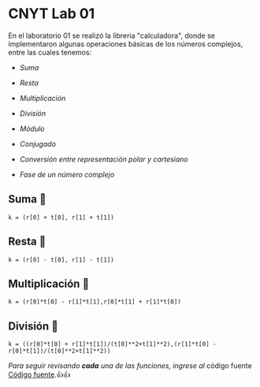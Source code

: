 # CNYT Lab 01

En el laboratorio 01 se realizó la libreria "calculadora", donde se implementaron algunas operaciones básicas de los números complejos,
entre las cuales tenemos:
  
  * _Suma_
  
  * _Resta_
  
  * _Multiplicación_
  
  * _División_
  
  * _Módulo_
  
  * _Conjugado_
  
  * _Conversión entre representación polar y cartesiano_
  
  * _Fase de un número complejo_

## Suma :gem:

```
k = (r[0] + t[0], r[1] + t[1])
```

## Resta :gem:

```
k = (r[0] - t[0], r[1] - t[1])
```

## Multiplicación :gem:

```
k = (r[0]*t[0] - r[1]*t[1],r[0]*t[1] + r[1]*t[0])
```

## División :gem:

```
k = ((r[0]*t[0] + r[1]*t[1])/(t[0]**2+t[1]**2),(r[1]*t[0] - r[0]*t[1])/(t[0]**2+t[1]**2))
```

*Para seguir revisando __cada__ una de las funciones, ingrese al* código fuente [Código fuente](https://github.com/CristhianCami/cnyt/blob/master/numerosComplejos.py).:+1::+1:

